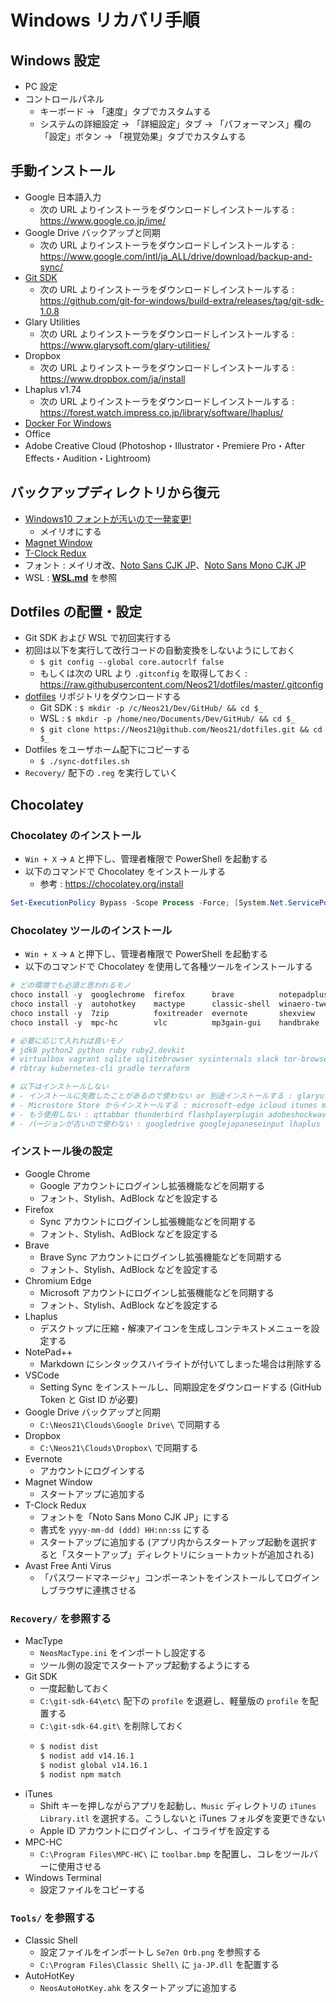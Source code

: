 # Windows リカバリ手順


## Windows 設定

- PC 設定
- コントロールパネル
    - キーボード → 「速度」タブでカスタムする
    - システムの詳細設定 → 「詳細設定」タブ → 「パフォーマンス」欄の「設定」ボタン → 「視覚効果」タブでカスタムする


## 手動インストール

- Google 日本語入力
    - 次の URL よりインストーラをダウンロードしインストールする : <https://www.google.co.jp/ime/>
- Google Drive バックアップと同期
    - 次の URL よりインストーラをダウンロードしインストールする : <https://www.google.com/intl/ja_ALL/drive/download/backup-and-sync/>
- [Git SDK](https://github.com/git-for-windows/build-extra/releases)
    - 次の URL よりインストーラをダウンロードしインストールする : <https://github.com/git-for-windows/build-extra/releases/tag/git-sdk-1.0.8>
- Glary Utilities
    - 次の URL よりインストーラをダウンロードしインストールする : <https://www.glarysoft.com/glary-utilities/>
- Dropbox
    - 次の URL よりインストーラをダウンロードしインストールする : <https://www.dropbox.com/ja/install>
- Lhaplus v1.74
    - 次の URL よりインストーラをダウンロードしインストールする : <https://forest.watch.impress.co.jp/library/software/lhaplus/>
- [Docker For Windows](https://docs.docker.com/docker-for-windows/install/)
- Office
- Adobe Creative Cloud (Photoshop・Illustrator・Premiere Pro・After Effects・Audition・Lightroom)


## バックアップディレクトリから復元

- [Windows10 フォントが汚いので一発変更!](https://forest.watch.impress.co.jp/library/software/win10fontchg/)
    - メイリオにする
- [Magnet Window](https://www.vector.co.jp/soft/dl/winnt/util/se175660.html)
- [T-Clock Redux](https://github.com/White-Tiger/T-Clock/releases)
- フォント : メイリオ改、[Noto Sans CJK JP](https://www.google.com/get/noto/#sans-jpan)、[Noto Sans Mono CJK JP](https://www.google.com/get/noto/#serif-jpan)
- WSL : __[WSL.md](./WSL.md)__ を参照


## Dotfiles の配置・設定

- Git SDK および WSL で初回実行する
- 初回は以下を実行して改行コードの自動変換をしないようにしておく
    - `$ git config --global core.autocrlf false`
    - もしくは次の URL より `.gitconfig` を取得しておく : <https://raw.githubusercontent.com/Neos21/dotfiles/master/.gitconfig>
- [dotfiles](https://github.com/Neos21/dotfiles) リポジトリをダウンロードする
    - Git SDK : `$ mkdir -p /c/Neos21/Dev/GitHub/ && cd $_`
    - WSL : `$ mkdir -p /home/neo/Documents/Dev/GitHub/ && cd $_`
    - `$ git clone https://Neos21@github.com/Neos21/dotfiles.git && cd $_`
- Dotfiles をユーザホーム配下にコピーする
    - `$ ./sync-dotfiles.sh`
- `Recovery/` 配下の `.reg` を実行していく


## Chocolatey

### Chocolatey のインストール

- `Win + X` → `A` と押下し、管理者権限で PowerShell を起動する
- 以下のコマンドで Chocolatey をインストールする
    - 参考 : <https://chocolatey.org/install>

```ps1
Set-ExecutionPolicy Bypass -Scope Process -Force; [System.Net.ServicePointManager]::SecurityProtocol = [System.Net.ServicePointManager]::SecurityProtocol -bor 3072; iex ((New-Object System.Net.WebClient).DownloadString('https://chocolatey.org/install.ps1'))
```

### Chocolatey ツールのインストール

- `Win + X` → `A` と押下し、管理者権限で PowerShell を起動する
- 以下のコマンドで Chocolatey を使用して各種ツールをインストールする

```ps1
# どの環境でも必須と思われるモノ
choco install -y  googlechrome  firefox      brave          notepadplusplus  vscode
choco install -y  autohotkey    mactype      classic-shell  winaero-tweaker  chocolateygui
choco install -y  7zip          foxitreader  evernote       shexview         nodist
choco install -y  mpc-hc        vlc          mp3gain-gui    handbrake        avastfreeantivirus

# 必要に応じて入れれば良いモノ
# jdk8 python2 python ruby ruby2.devkit
# virtualbox vagrant sqlite sqlitebrowser sysinternals slack tor-browser
# rbtray kubernetes-cli gradle terraform

# 以下はインストールしない
# - インストールに失敗したことがあるので使わない or 別途インストールする : glaryutilities-free google-backup-and-sync dropbox
# - Microstore Store からインストールする : microsoft-edge icloud itunes microsoft-windows-terminal
# - もう使用しない : qttabbar thunderbird flashplayerplugin adobeshockwaveplayer adobereader k-litecodecpackfull vcxsrv
# - バージョンが古いので使わない : googledrive googlejapaneseinput lhaplus
```

### インストール後の設定

- Google Chrome
    - Google アカウントにログインし拡張機能などを同期する
    - フォント、Stylish、AdBlock などを設定する
- Firefox
    - Sync アカウントにログインし拡張機能などを同期する
    - フォント、Stylish、AdBlock などを設定する
- Brave
    - Brave Sync アカウントにログインし拡張機能などを同期する
    - フォント、Stylish、AdBlock などを設定する
- Chromium Edge
    - Microsoft アカウントにログインし拡張機能などを同期する
    - フォント、Stylish、AdBlock などを設定する
- Lhaplus
    - デスクトップに圧縮・解凍アイコンを生成しコンテキストメニューを設定する
- NotePad++
    - Markdown にシンタックスハイライトが付いてしまった場合は削除する
- VSCode
    - Setting Sync をインストールし、同期設定をダウンロードする (GitHub Token と Gist ID が必要)
- Google Drive バックアップと同期
    - `C:\Neos21\Clouds\Google Drive\` で同期する
- Dropbox
    - `C:\Neos21\Clouds\Dropbox\` で同期する
- Evernote
    - アカウントにログインする
- Magnet Window
    - スタートアップに追加する
- T-Clock Redux
    - フォントを「Noto Sans Mono CJK JP」にする
    - 書式を `yyyy-mm-dd (ddd) HH:nn:ss` にする
    - スタートアップに追加する (アプリ内からスタートアップ起動を選択すると「スタートアップ」ディレクトリにショートカットが追加される)
- Avast Free Anti Virus
    - 「パスワードマネージャ」コンポーネントをインストールしてログインしブラウザに連携させる

### `Recovery/` を参照する

- MacType
    - `NeosMacType.ini` をインポートし設定する
    - ツール側の設定でスタートアップ起動するようにする
- Git SDK
    - 一度起動しておく
    - `C:\git-sdk-64\etc\` 配下の `profile` を退避し、軽量版の `profile` を配置する
    - `C:\git-sdk-64.git\` を削除しておく
    - ```sh
      $ nodist dist
      $ nodist add v14.16.1
      $ nodist global v14.16.1
      $ nodist npm match
      ```
- iTunes
    - Shift キーを押しながらアプリを起動し、`Music` ディレクトリの `iTunes Library.itl` を選択する。こうしないと iTunes フォルダを変更できない
    - Apple ID アカウントにログインし、イコライザを設定する
- MPC-HC
    - `C:\Program Files\MPC-HC\` に `toolbar.bmp` を配置し、コレをツールバーに使用させる
- Windows Terminal
    - 設定ファイルをコピーする

### `Tools/` を参照する

- Classic Shell
    - 設定ファイルをインポートし `Se7en Orb.png` を参照する
    - `C:\Program Files\Classic Shell\` に `ja-JP.dll` を配置する
- AutoHotKey
    - `NeosAutoHotKey.ahk` をスタートアップに追加する
